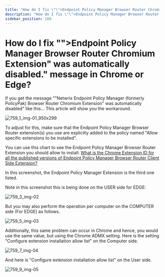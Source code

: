 ```yaml
---
title: "How do I fix \"\">Endpoint Policy Manager Browser Router Chromium Extension\" was automatically disabled.\" message in Chrome or Edge?"
description: "How do I fix \"\">Endpoint Policy Manager Browser Router Chromium Extension\" was automatically disabled.\" message in Chrome or Edge?"
sidebar_position: 180
---
```


# How do I fix "">Endpoint Policy Manager Browser Router Chromium Extension" was automatically disabled." message in Chrome or Edge?

If you get the message ""Netwrix Endpoint Policy Manager (formerly PolicyPak) Browser Router
Chromium Extension" was automatically disabled" like this… This article will show you the
workaround.

![759_1_img-01_950x299](/images/endpointpolicymanager/troubleshooting/error/browserrouter/759_1_img-01_950x299.webp)

To adjust for this, make sure that the Endpoint Policy Manager Browser Router extension(s) you use
are explicitly added to the policy named "Allow specific extensions to be installed".

You can use this chart to see the Endpoint Policy Manager Browser Router Extension you should allow
to install:
[What is the Chrome Extension ID for all the published versions of Endpoint Policy Manager Browser Router Client Side Extension?](/docs/endpointpolicymanager/browserrouter/knowledgebase/troubleshooting/chromeextensionid.md)

In this screenshot, the Endpoint Policy Manager Extension is the third one listed.

Note in this screenshot this is being done on the USER side for EDGE:

![759_3_img-02](/images/endpointpolicymanager/troubleshooting/error/browserrouter/759_3_img-02.webp)

But you may also perform the operation per computer on the COMPUTER side (For EDGE) as follows.

![759_5_img-03](/images/endpointpolicymanager/troubleshooting/error/browserrouter/759_5_img-03.webp)

Additionally, this same problem can occur in Chrome and hence, you would use the same value, but
using the Chrome ADMX setting. Here is the setting "Configure extension installation allow list" on
the Computer side.

![759_7_img-04](/images/endpointpolicymanager/troubleshooting/error/browserrouter/759_7_img-04.webp)

And here is "Configure extension installation allow list" on the User side.

![759_9_img-05](/images/endpointpolicymanager/troubleshooting/error/browserrouter/759_9_img-05.webp)
